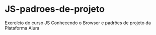 # JS-padroes-de-projeto
Exercício do curso JS Conhecendo o Browser e padrões de projeto
da Plataforma Alura
